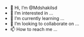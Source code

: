 - 👋 Hi, I’m @Mdshakilsd
- 👀 I’m interested in ...
- 🌱 I’m currently learning ...
- 💞️ I’m looking to collaborate on ...
- 📫 How to reach me ...

<!---
Mdshakilsd/Mdshakilsd is a ✨ special ✨ repository because its `README.md` (this file) appears on your GitHub profile.
You can click the Preview link to take a look at your changes.
--->
